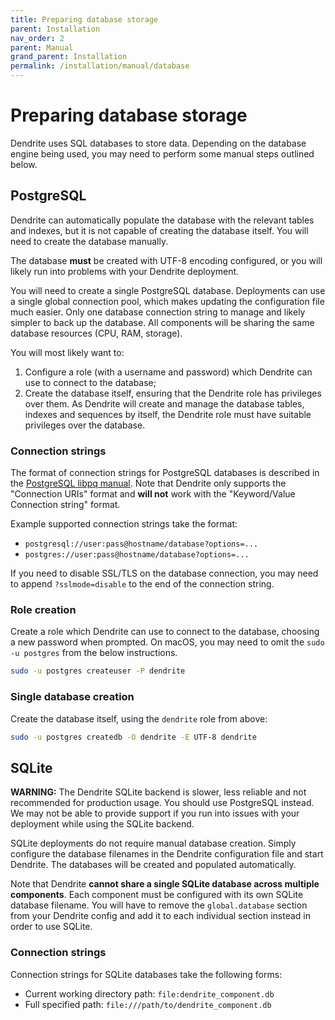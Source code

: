 ```yaml
---
title: Preparing database storage
parent: Installation
nav_order: 2
parent: Manual
grand_parent: Installation
permalink: /installation/manual/database
---
```


# Preparing database storage

Dendrite uses SQL databases to store data. Depending on the database engine being used, you
may need to perform some manual steps outlined below.

## PostgreSQL

Dendrite can automatically populate the database with the relevant tables and indexes, but
it is not capable of creating the database itself. You will need to create the database
manually.

The database **must** be created with UTF-8 encoding configured, or you will likely run into problems
with your Dendrite deployment.

You will need to create a single PostgreSQL database. Deployments
can use a single global connection pool, which makes updating the configuration file much easier.
Only one database connection string to manage and likely simpler to back up the database. All
components will be sharing the same database resources (CPU, RAM, storage).

You will most likely want to:

1. Configure a role (with a username and password) which Dendrite can use to connect to the
   database;
2. Create the database itself, ensuring that the Dendrite role has privileges over them.
   As Dendrite will create and manage the database tables, indexes and sequences by itself, the
   Dendrite role must have suitable privileges over the database.

### Connection strings

The format of connection strings for PostgreSQL databases is described in the [PostgreSQL libpq manual](https://www.postgresql.org/docs/current/libpq-connect.html#LIBPQ-CONNSTRING). Note that Dendrite only
supports the "Connection URIs" format and **will not** work with the "Keyword/Value Connection
string" format.

Example supported connection strings take the format:

* `postgresql://user:pass@hostname/database?options=...`
* `postgres://user:pass@hostname/database?options=...`

If you need to disable SSL/TLS on the database connection, you may need to append `?sslmode=disable` to the end of the connection string.

### Role creation

Create a role which Dendrite can use to connect to the database, choosing a new password when
prompted. On macOS, you may need to omit the `sudo -u postgres` from the below instructions.

```bash
sudo -u postgres createuser -P dendrite
```

### Single database creation

Create the database itself, using the `dendrite` role from above:

```bash
sudo -u postgres createdb -O dendrite -E UTF-8 dendrite
```

## SQLite

**WARNING:** The Dendrite SQLite backend is slower, less reliable and not recommended for
production usage. You should use PostgreSQL instead. We may not be able to provide support if
you run into issues with your deployment while using the SQLite backend.

SQLite deployments do not require manual database creation. Simply configure the database
filenames in the Dendrite configuration file and start Dendrite. The databases will be created
and populated automatically.

Note that Dendrite **cannot share a single SQLite database across multiple components**. Each
component must be configured with its own SQLite database filename. You will have to remove
the `global.database` section from your Dendrite config and add it to each individual section
instead in order to use SQLite.

### Connection strings

Connection strings for SQLite databases take the following forms:

* Current working directory path: `file:dendrite_component.db`
* Full specified path: `file:///path/to/dendrite_component.db`
